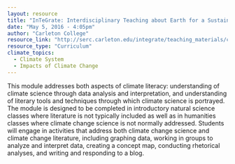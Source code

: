 ```yaml
---
layout: resource
title: "InTeGrate: Interdisciplinary Teaching about Earth for a Sustainable Future"
date: "May 5, 2016 - 4:05pm"
author: "Carleton College"
resource_link: "http://serc.carleton.edu/integrate/teaching_materials/climate_fact/index.html"
resource_type: "Curriculum"
climate_topics:
  - Climate System
  - Impacts of Climate Change
---
```


This module addresses both aspects of climate literacy: understanding of climate science through data analysis and interpretation, and understanding of literary tools and techniques through which climate science is portrayed. The module is designed to be completed in introductory natural science classes where literature is not typically included as well as in humanities classes where climate change science is not normally addressed. Students will engage in activities that address both climate change science and climate change literature, including graphing data, working in groups to analyze and interpret data, creating a concept map, conducting rhetorical analyses, and writing and responding to a blog.